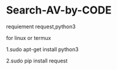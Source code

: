 # Search-AV-by-CODE


requiement request,python3

for linux or termux

1.sudo apt-get install python3

2.sudo pip install request
